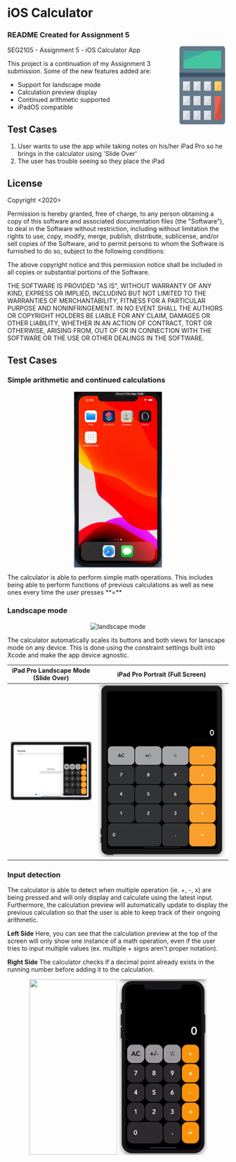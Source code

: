 
# iOS Calculator 

### README Created for Assignment 5
<img src="https://github.com/hridy/A3-iOS-Calculator/blob/master/A3%20iOS%20Calculator/Assets.xcassets/calculator.imageset/calculator%403x.png" align="right"
     alt="iOS Calculator logo" width="120" height="178">
SEG2105 - Assignment 5 - iOS Calculator App

This project is a continuation of my Assignment 3 submission. Some of the new features added are:
* Support for landscape mode
* Calculation preview display
* Continued arithmetic supported
* iPadOS compatible

## Test Cases
1. User wants to use the app while taking notes on his/her iPad Pro so he brings in the calculator using 'Slide Over'
2. The user has trouble seeing so they place the iPad
## License

Copyright <2020> <Hridyansh Sharma>

Permission is hereby granted, free of charge, to any person obtaining a copy of this software and associated documentation files (the "Software"), to deal in the Software without restriction, including without limitation the rights to use, copy, modify, merge, publish, distribute, sublicense, and/or sell copies of the Software, and to permit persons to whom the Software is furnished to do so, subject to the following conditions:

The above copyright notice and this permission notice shall be included in all copies or substantial portions of the Software.

THE SOFTWARE IS PROVIDED "AS IS", WITHOUT WARRANTY OF ANY KIND, EXPRESS OR IMPLIED, INCLUDING BUT NOT LIMITED TO THE WARRANTIES OF MERCHANTABILITY, FITNESS FOR A PARTICULAR PURPOSE AND NONINFRINGEMENT. IN NO EVENT SHALL THE AUTHORS OR COPYRIGHT HOLDERS BE LIABLE FOR ANY CLAIM, DAMAGES OR OTHER LIABILITY, WHETHER IN AN ACTION OF CONTRACT, TORT OR OTHERWISE, ARISING FROM, OUT OF OR IN CONNECTION WITH THE SOFTWARE OR THE USE OR OTHER DEALINGS IN THE SOFTWARE.

## Test Cases
### Simple arithmetic and continued calculations
<p align="center">
  <img src="https://github.com/hridy/A3-iOS-Calculator/blob/master/img/simpleCalc_1.gif?raw=true" align="center" alt="simple calculations" title="gif" width="200" height="400"/>
</p>
The calculator is able to perform simple math operations. This includes being able to perform functions of previous calculations as well as new ones every time the user presses **=**

### Landscape mode
<p align="center">
  <img src="https://github.com/hridy/A3-iOS-Calculator/blob/master/img/landscape%20mode.gif" align="center" alt="landscape mode" title="gif"/>
</p>

The calculator automatically scales its buttons and both views for lanscape mode on any device. This is done using the constraint settings built into Xcode and make the app device agnostic.

| iPad Pro Landscape Mode (Slide Over)  | iPad Pro Portrait (Full Screen) |
| ------------- | ------------- |
| ![ipad pro landscape](https://github.com/hridy/A3-iOS-Calculator/blob/master/img/ipad%20Pro.png)  | ![ipad pro portrait](https://github.com/hridy/A3-iOS-Calculator/blob/master/img/ipad%20pro%20portrait.png)  |

### Input detection
The calculator is able to detect when multiple operation (ie. +, -, x) are being pressed and will only display and calculate using the latest input. Furthermore, the calculation preview will automatically update to display the previous calculation so that the user is able to keep track of their ongoing arithmetic.

**Left Side** Here, you can see that the calculation preview at the top of the screen will only show one instance of a math operation, even if the user tries to input multiple values (ex. multiple + signs aren't proper notation).

**Right Side** The calculator checks if a decimal point already exists in the running number before adding it to the calculation.
<p align="center">
     <img src="https://github.com/hridy/A3-iOS-Calculator/blob/master/img/calcPreview-optimize.gif" align="center" alt="" title="gif" width="200" height="400"/>
     <img src="https://github.com/hridy/A3-iOS-Calculator/blob/master/img/decimal%20control.gif" align="center" alt="" title="gif" width="200" height="400"/>
</p>
     
